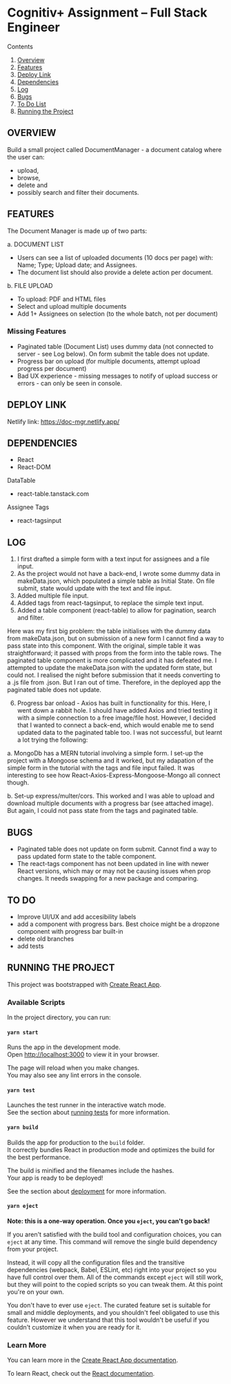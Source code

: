 # Cognitiv+ Assignment – Full Stack Engineer

Contents

1. [Overview](#overview)
2. [Features](#features)
3. [Deploy Link](#deploy)
4. [Dependencies](#dependencies)
5. [Log](#log)
6. [Bugs](#bugs)
7. [To Do List](#todo)
8. [Running the Project](#runproject)


## OVERVIEW <a name="overview"></a>

Build a small project called DocumentManager - a document catalog where the user can:
- upload,
- browse,
- delete and 
- possibly search and filter their documents.


## FEATURES <a name="features"></a>

The Document Manager is made up of two parts:

a. DOCUMENT LIST
- Users can see a list of uploaded documents (10 docs per page) with: Name; Type; Upload date; and Assignees.
- The document list should also provide a delete action per document.

b. FILE UPLOAD

- To upload: PDF and HTML files
- Select and upload multiple documents
- Add 1+ Assignees on selection (to the whole batch, not per document)

### Missing Features
- Paginated table (Document List) uses dummy data (not connected to server - see Log below). On form submit the table does not update.
- Progress bar on upload (for multiple documents, attempt upload progress per document)
- Bad UX experience - missing messages to notify of upload success or errors - can only be seen in console.


## DEPLOY LINK

Netlify link: https://doc-mgr.netlify.app/


## DEPENDENCIES <a name="dependencies"></a>

- React
- React-DOM

DataTable
- react-table.tanstack.com

Assignee Tags
- react-tagsinput


## LOG <a name="log"></a>

1. I first drafted a simple form with a text input for assignees and a file input.
2. As the project would not have a back-end, I wrote some dummy data in makeData.json, which populated a simple table as Initial State. On file submit, state would update with the text and file input.
3. Added multiple file input.
4. Added tags from react-tagsinput, to replace the simple text input.
5. Added a table component (react-table) to allow for pagination, search and filter. 

Here was my first big problem: the table initialises with the dummy data from makeData.json, but on submission of a new form I cannot find a way to pass state into this component. With the original, simple table it was straightforward; it passed with props from the form into the table rows. The paginated table component is more complicated and it has defeated me. I attempted to update the makeData.json with the updated form state, but could not. I realised the night before submission that it needs converting to a .js file from .json. But I ran out of time.
Therefore, in the deployed app the paginated table does not update.

6. Progress bar onload - Axios has built in functionality for this. Here, I went down a rabbit hole. I should have added Axios and tried testing it with a simple connection to a free image/file host. However, I decided that I wanted to connect a back-end, which would enable me to send updated data to the paginated table too. I was not successful, but learnt a lot trying the following:

a. MongoDb has a MERN tutorial involving a simple form. I set-up the project with a Mongoose schema and it worked, but my adapation of the simple form in the tutorial with the tags and file input failed. It was interesting to see how React-Axios-Express-Mongoose-Mongo all connect though.

b. Set-up express/multer/cors. This worked and I was able to upload and download multiple documents with a progress bar (see attached image). But again, I could not pass state from the tags and paginated table.


## BUGS <a name="bugs"></a>

- Paginated table does not update on form submit. Cannot find a way to pass updated form state to the table component.
- The react-tags component has not been updated in line with newer React versions, which may or may not be causing issues when prop changes. It needs swapping for a new package and comparing.


## TO DO <a name="todo"></a>

- Improve UI/UX and add accesibility labels
- add a component with progress bars. Best choice might be a dropzone component with progress bar built-in
- delete old branches
- add tests


## RUNNING THE PROJECT <a name="runproject"></a>

This project was bootstrapped with [Create React App](https://github.com/facebook/create-react-app).


### Available Scripts

In the project directory, you can run:

#### `yarn start`

Runs the app in the development mode.\
Open [http://localhost:3000](http://localhost:3000) to view it in your browser.

The page will reload when you make changes.\
You may also see any lint errors in the console.

#### `yarn test`

Launches the test runner in the interactive watch mode.\
See the section about [running tests](https://facebook.github.io/create-react-app/docs/running-tests) for more information.

#### `yarn build`

Builds the app for production to the `build` folder.\
It correctly bundles React in production mode and optimizes the build for the best performance.

The build is minified and the filenames include the hashes.\
Your app is ready to be deployed!

See the section about [deployment](https://facebook.github.io/create-react-app/docs/deployment) for more information.

#### `yarn eject`

**Note: this is a one-way operation. Once you `eject`, you can't go back!**

If you aren't satisfied with the build tool and configuration choices, you can `eject` at any time. This command will remove the single build dependency from your project.

Instead, it will copy all the configuration files and the transitive dependencies (webpack, Babel, ESLint, etc) right into your project so you have full control over them. All of the commands except `eject` will still work, but they will point to the copied scripts so you can tweak them. At this point you're on your own.

You don't have to ever use `eject`. The curated feature set is suitable for small and middle deployments, and you shouldn't feel obligated to use this feature. However we understand that this tool wouldn't be useful if you couldn't customize it when you are ready for it.

### Learn More

You can learn more in the [Create React App documentation](https://facebook.github.io/create-react-app/docs/getting-started).

To learn React, check out the [React documentation](https://reactjs.org/).
